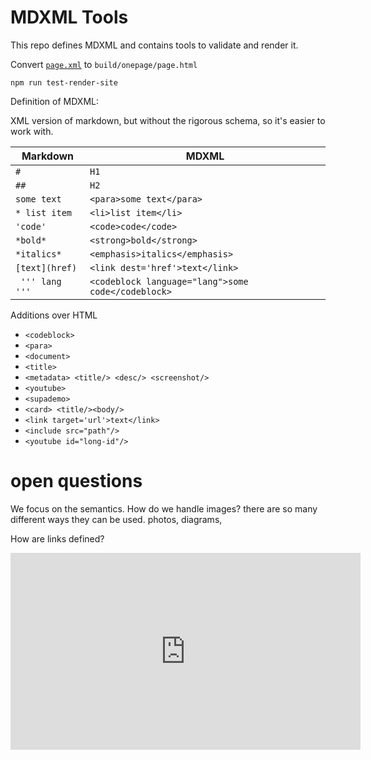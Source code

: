 # MDXML Tools

This repo defines MDXML and contains tools to validate and render it.


Convert [`page.xml`](examples/onepage/page.xml) to `build/onepage/page.html`

```shell
npm run test-render-site
```



Definition of MDXML:

XML version of markdown, but without the rigorous schema, so it's easier to work with.

| Markdown        | MDXML                                              |
|-----------------|----------------------------------------------------|
| `#`             | `H1`                                               |
| `##`            | `H2`                                               |
| `some text`     | `<para>some text</para>`                           |
| `* list item`   | `<li>list item</li>`                               |
| `'code'`        | `<code>code</code>`                                |
| `*bold*`        | `<strong>bold</strong>`                            |
| `*italics*`     | `<emphasis>italics</emphasis>`                     |
| `[text](href)`  | `<link dest='href'>text</link>`                    |
| ` ''' lang '''` | `<codeblock language="lang">some code</codeblock>` |

Additions over HTML

* `<codeblock>`
* `<para>`
* `<document>`
* `<title>`
* `<metadata> <title/> <desc/> <screenshot/>`
* `<youtube>`
* `<supademo>`
* `<card> <title/><body/>`
* `<link target='url'>text</link>`
* `<include src="path"/>`
* `<youtube id="long-id"/>`


# open questions

We focus on the semantics. How do we handle images? there are so many
different ways they can be used. photos, diagrams, 

How are links defined? <link target={url}/>

<iframe width="560" height="315" src="https://www.youtube.com/embed/MNzi0k5utkQ?si=gnLs2Hlf7HXD8lpk" title="YouTube video player" frameborder="0" allow="accelerometer; autoplay; clipboard-write; encrypted-media; gyroscope; picture-in-picture; web-share" referrerpolicy="strict-origin-when-cross-origin" allowfullscreen></iframe>

